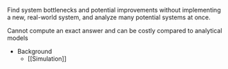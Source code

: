 Find system bottlenecks and potential improvements without implementing a new, real-world system, and analyze many potential systems at once.

Cannot compute an exact answer and can be costly compared to analytical models

- Background
	- [[Simulation]]